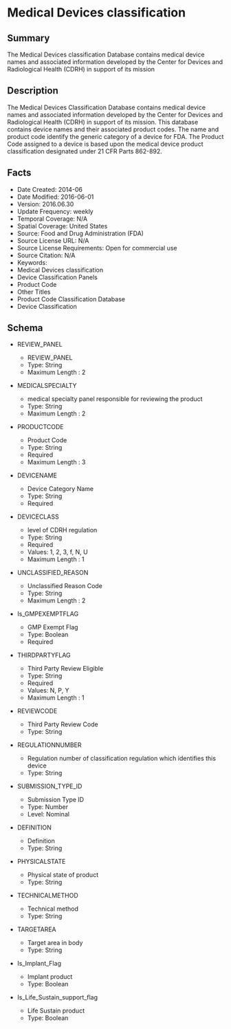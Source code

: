# Medical Devices classification

## Summary
The Medical Devices classification Database contains medical device names and associated information developed by the Center for Devices and Radiological Health (CDRH) in support of its mission
## Description
The Medical Devices Classification Database contains medical device names and associated information developed by the Center for Devices and Radiological Health (CDRH) in support of its mission. This database contains device names and their associated product codes. The name and product code identify the generic category of a device for FDA. The Product Code assigned to a device is based upon the medical device product classification designated under 21 CFR Parts 862-892.

## Facts
- Date Created: 2014-06
- Date Modified: 2016-06-01
- Version: 2016.06.30
- Update Frequency: weekly
- Temporal Coverage: N/A
- Spatial Coverage: United States
- Source: Food and Drug Administration (FDA)
- Source License URL: N/A
- Source License Requirements: Open for commercial use
- Source Citation: N/A
- Keywords: 
 - Medical Devices classification
 - Device Classification Panels
 - Product Code
- Other Titles
 - Product Code Classification Database
 - Device Classification 

## Schema
- REVIEW_PANEL
  - REVIEW_PANEL
  - Type: String
  - Maximum Length : 2

- MEDICALSPECIALTY
  - medical specialty panel responsible for reviewing the product
  - Type: String
  - Maximum Length : 2
  
- PRODUCTCODE
  - Product Code
  - Type: String
  - Required
  - Maximum Length : 3

- DEVICENAME
  - Device Category Name
  - Type: String
  - Required

- DEVICECLASS
  - level of CDRH regulation
  - Type: String
  - Required
  - Values: 1, 2, 3, f, N, U 
  - Maximum Length : 1

- UNCLASSIFIED_REASON
  - Unclassified Reason Code
  - Type: String
  - Maximum Length : 2
  
- Is_GMPEXEMPTFLAG
  - GMP Exempt Flag
  - Type: Boolean
  - Required

- THIRDPARTYFLAG
  - Third Party Review Eligible
  - Type: String
  - Required
  - Values: N, P, Y
  - Maximum Length : 1
  
- REVIEWCODE
  - Third Party Review Code
  - Type: String

- REGULATIONNUMBER
  - Regulation number of classification regulation which identifies this device
  - Type: String

- SUBMISSION_TYPE_ID
  - Submission Type ID
  - Type: Number
  - Level: Nominal

- DEFINITION
  - Definition
  - Type: String

- PHYSICALSTATE
  - Physical state of product
  - Type: String

- TECHNICALMETHOD
  - Technical method
  - Type: String

- TARGETAREA
  - Target area in body
  - Type: String

- Is_Implant_Flag
  - Implant product
  - Type: Boolean

- Is_Life_Sustain_support_flag
  - Life Sustain product
  - Type: Boolean
